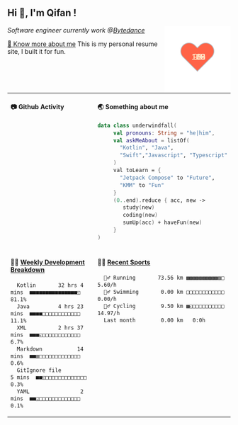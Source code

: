 <h2> Hi 👋, I'm Qifan ! </h2>
<a href="https://github.com/underwindfall/iBeats"><img align="right" width="150px" src="https://raw.githubusercontent.com/underwindfall/iBeats/main/files/heart.svg"/></a>
<p><em>Software engineer currently work @<a href="https://www.bytedance.com/en/">Bytedance</a></em></p>
<p><a href="https://qifanyang.com/resume" target="_blank"> 🔭 Know more about me</a> This is my personal resume site, I built it for fun.</p>
<table width="960px"><tr><td valign="top" width="50%">

 #### 📷 Github Activity
 <!-- githubActivity starts -->

 <!-- githubActivity ends -->
 </td><td valign="top" width="50%">

 #### 🌏 Something about me
 <!-- profile starts -->
 ```kotlin
 data class underwindfall(
      val pronouns: String = "he|him",
      val askMeAbout = listOf(
        "Kotlin", "Java",
        "Swift","Javascript", "Typescript"
      )
      val toLearn = {
        "Jetpack Compose" to "Future",
        "KMM" to "Fun"
      }
      (0..end).reduce { acc, new ->
         study(new)
         coding(new)
         sumUp(acc) + haveFun(new)
      }
 )
 ```
 <!-- profile ends -->
 </td></tr><tr><td valign="top" width="50%">
 
 #### 🏊‍♂️ <a href="https://gist.github.com/underwindfall/377ee88ba1fabd1e93516e48ca9c61eb" target="_blank">Weekly Development Breakdown</a>
  <!-- codeTime starts -->
  ```text
    Kotlin       32 hrs 4 mins  ■■■■■■■■■■■■■■■◱  81.1%
    Java         4 hrs 23 mins  ■■■■□□□□□□□□□□□□  11.1%
    XML          2 hrs 37 mins  ■■■◱□□□□□□□□□□□□   6.7%
    Markdown           14 mins  ■■▥□□□□□□□□□□□□□   0.6%
    GitIgnore file         5 mins  ■■◱□□□□□□□□□□□□□   0.3%
    YAML                2 mins  ■■◱□□□□□□□□□□□□□   0.1%
  ```
  <!-- codeTime starts -->
  </td>
  <td valign="top" width="50%">

  #### 🤾‍♂️ <a href="https://gist.github.com/underwindfall/76198d6f6918f9f94d022c8ad881f98b" target="_blank">Recent Sports</a>

  <!-- Sports starts -->
  ```text
    ‍🏃‍♂️ Running       73.56 km ▩▩▩▩▩▩▩▩▩▩▨□  5.60/h
    🏊‍♂️ Swimming       0.00 km □□□□□□□□□□□□  0.00/h
    🚴‍♂️ Cycling        9.50 km ▩◱□□□□□□□□□□ 14.97/h
    Last month        0.00 km   0:0h
  ```
  <!-- Sports ends -->
  </td></tr></table>